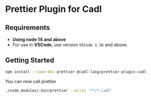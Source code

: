 # Prettier Plugin for Cadl

## Requirements

- **Using node 14 and above**
- For use in **VSCode**, use version `VSCode 1.56` and above.

## Getting Started

```bash
npm install --save-dev prettier @cadl-lang/prettier-plugin-cadl
```

You can now call prettier

```bash
./node_modules/.bin/prettier --write '**/*.cadl'
```
